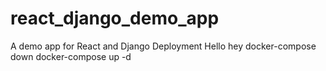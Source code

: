 # react_django_demo_app
A demo app for React and Django Deployment
Hello hey
docker-compose down
docker-compose up -d

